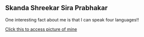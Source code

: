 ## Skanda Shreekar Sira Prabhakar

One interesting fact about me is that I can speak four languages!!

[Click this to access picture of mine](https://github.com/Skanda40/my2-SiraPrabhakar/blob/main/mypic.jpg?raw=true)

